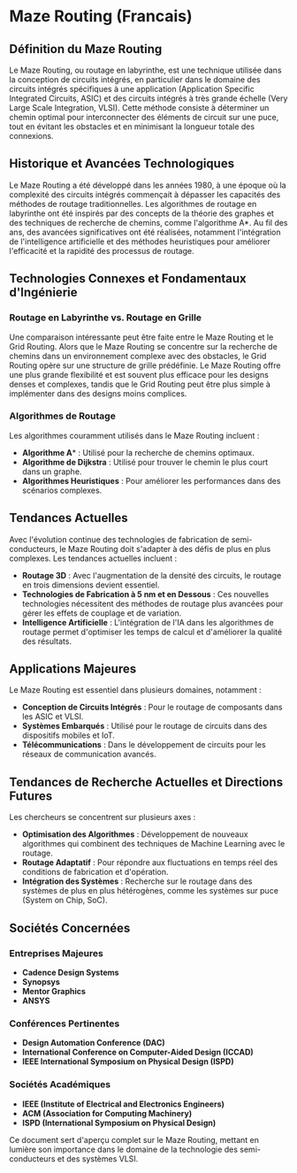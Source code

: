 # Maze Routing (Francais)

## Définition du Maze Routing

Le Maze Routing, ou routage en labyrinthe, est une technique utilisée dans la conception de circuits intégrés, en particulier dans le domaine des circuits intégrés spécifiques à une application (Application Specific Integrated Circuits, ASIC) et des circuits intégrés à très grande échelle (Very Large Scale Integration, VLSI). Cette méthode consiste à déterminer un chemin optimal pour interconnecter des éléments de circuit sur une puce, tout en évitant les obstacles et en minimisant la longueur totale des connexions.

## Historique et Avancées Technologiques

Le Maze Routing a été développé dans les années 1980, à une époque où la complexité des circuits intégrés commençait à dépasser les capacités des méthodes de routage traditionnelles. Les algorithmes de routage en labyrinthe ont été inspirés par des concepts de la théorie des graphes et des techniques de recherche de chemins, comme l'algorithme A*. Au fil des ans, des avancées significatives ont été réalisées, notamment l'intégration de l'intelligence artificielle et des méthodes heuristiques pour améliorer l'efficacité et la rapidité des processus de routage.

## Technologies Connexes et Fondamentaux d'Ingénierie

### Routage en Labyrinthe vs. Routage en Grille

Une comparaison intéressante peut être faite entre le Maze Routing et le Grid Routing. Alors que le Maze Routing se concentre sur la recherche de chemins dans un environnement complexe avec des obstacles, le Grid Routing opère sur une structure de grille prédéfinie. Le Maze Routing offre une plus grande flexibilité et est souvent plus efficace pour les designs denses et complexes, tandis que le Grid Routing peut être plus simple à implémenter dans des designs moins complices.

### Algorithmes de Routage

Les algorithmes couramment utilisés dans le Maze Routing incluent :

- **Algorithme A*** : Utilisé pour la recherche de chemins optimaux.
- **Algorithme de Dijkstra** : Utilisé pour trouver le chemin le plus court dans un graphe.
- **Algorithmes Heuristiques** : Pour améliorer les performances dans des scénarios complexes.

## Tendances Actuelles

Avec l'évolution continue des technologies de fabrication de semi-conducteurs, le Maze Routing doit s'adapter à des défis de plus en plus complexes. Les tendances actuelles incluent :

- **Routage 3D** : Avec l'augmentation de la densité des circuits, le routage en trois dimensions devient essentiel.
- **Technologies de Fabrication à 5 nm et en Dessous** : Ces nouvelles technologies nécessitent des méthodes de routage plus avancées pour gérer les effets de couplage et de variation.
- **Intelligence Artificielle** : L'intégration de l'IA dans les algorithmes de routage permet d'optimiser les temps de calcul et d'améliorer la qualité des résultats.

## Applications Majeures

Le Maze Routing est essentiel dans plusieurs domaines, notamment :

- **Conception de Circuits Intégrés** : Pour le routage de composants dans les ASIC et VLSI.
- **Systèmes Embarqués** : Utilisé pour le routage de circuits dans des dispositifs mobiles et IoT.
- **Télécommunications** : Dans le développement de circuits pour les réseaux de communication avancés.

## Tendances de Recherche Actuelles et Directions Futures

Les chercheurs se concentrent sur plusieurs axes :

- **Optimisation des Algorithmes** : Développement de nouveaux algorithmes qui combinent des techniques de Machine Learning avec le routage.
- **Routage Adaptatif** : Pour répondre aux fluctuations en temps réel des conditions de fabrication et d'opération.
- **Intégration des Systèmes** : Recherche sur le routage dans des systèmes de plus en plus hétérogènes, comme les systèmes sur puce (System on Chip, SoC).

## Sociétés Concernées

### Entreprises Majeures

- **Cadence Design Systems**
- **Synopsys**
- **Mentor Graphics**
- **ANSYS**

### Conférences Pertinentes

- **Design Automation Conference (DAC)**
- **International Conference on Computer-Aided Design (ICCAD)**
- **IEEE International Symposium on Physical Design (ISPD)**

### Sociétés Académiques

- **IEEE (Institute of Electrical and Electronics Engineers)**
- **ACM (Association for Computing Machinery)**
- **ISPD (International Symposium on Physical Design)**

Ce document sert d'aperçu complet sur le Maze Routing, mettant en lumière son importance dans le domaine de la technologie des semi-conducteurs et des systèmes VLSI.
